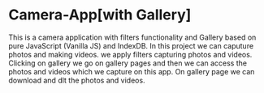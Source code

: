 # Camera-App[with Gallery]
This is a camera application with filters functionality and Gallery based on pure JavaScript (Vanilla JS) and IndexDB. 
In this project we can caputure photos and making videos.
we apply filters capturing photos and videos.
Clicking on gallery we go on gallery pages and then we can access the photos and videos which we capture on this app.
On gallery page we can download and dlt the photos and videos.

